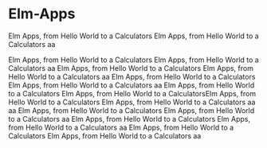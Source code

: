 # Elm-Apps
Elm Apps, from Hello World to a Calculators
Elm Apps, from Hello World to a Calculators
aa

Elm Apps, from Hello World to a Calculators
Elm Apps, from Hello World to a Calculators
aa
Elm Apps, from Hello World to a Calculators
Elm Apps, from Hello World to a Calculators
aa
Elm Apps, from Hello World to a Calculators
Elm Apps, from Hello World to a Calculators
aa
Elm Apps, from Hello World to a Calculators
Elm Apps, from Hello World to a CalculatorsElm Apps, from Hello World to a Calculators
Elm Apps, from Hello World to a Calculators
aa
aa
Elm Apps, from Hello World to a Calculators
Elm Apps, from Hello World to a Calculators
aa
Elm Apps, from Hello World to a Calculators
Elm Apps, from Hello World to a Calculators
aa
Elm Apps, from Hello World to a Calculators
Elm Apps, from Hello World to a Calculators
aa
